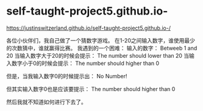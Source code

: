 # self-taught-project5.github.io-

https://justinswitzerland.github.io/self-taught-project5.github.io-/

各位小伙伴们，我自己做了一个猜数字游戏。
在1-20之间输入数字，谁使用最少的次数猜中，谁就赢得比赛。
我遇到的一个困难：
输入的数字：
Betweeb 1 and 20
当输入数字大于20的时候会提示：
The number should lower than 20
当输入数字小于0的时候会提示：
The number should higher than 0

但是，当我输入数字0的时候提示出：
No Number!

但其实输入数字0也是应该要提示：
The number should higher than 0

然后我就不知道如何进行下去了。
